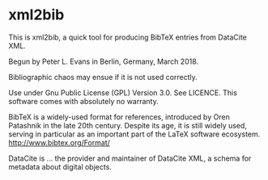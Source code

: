 # xml2bib

This is xml2bib, a quick tool for producing BibTeX entries from DataCite XML.

Begun by Peter L. Evans in Berlin, Germany, March 2018.

Bibliographic chaos may ensue if it is not used correctly.

Use under Gnu Public License (GPL) Version 3.0. See LICENCE.
This software comes with absolutely no warranty.


BibTeX is a widely-used format for references, introduced by Oren
Patashnik in the late 20th century. Despite its age, it is still
widely used, serving in particular as an important part of the LaTeX
software ecosystem.
http://www.bibtex.org/Format/

DataCite is ... the provider and maintainer of DataCite XML,
a schema for metadata about digital objects.

